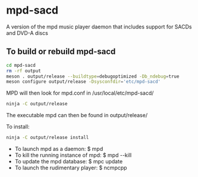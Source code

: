 # mpd-sacd
A version of the mpd music player daemon that includes support for SACDs and DVD-A discs

## To build or rebuild mpd-sacd

```sh
cd mpd-sacd
rm -rf output
meson . output/release --buildtype=debugoptimized -Db_ndebug=true
meson configure output/release -Dsysconfdir='etc/mpd-sacd'
```

MPD will then look for mpd.conf in /usr/local/etc/mpd-sacd/

```sh
ninja -C output/release
```

The executable mpd can then be found in output/release/

To install:

```sh
ninja -C output/release install
```

- To launch mpd as a daemon: $ mpd
- To kill the running instance of mpd: $ mpd --kill
- To update the mpd database: $ mpc update
- To launch the rudimentary player: $ ncmpcpp
